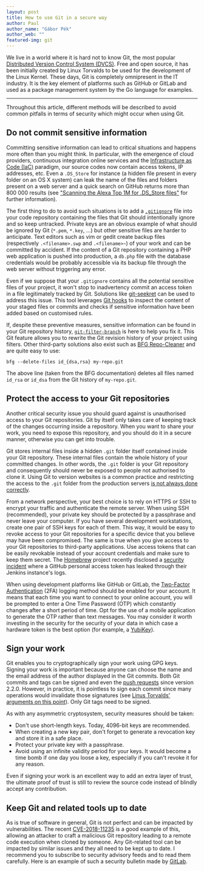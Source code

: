 ```yaml
---
layout: post
title: How to use Git in a secure way
author: Paul 
author_name: "Gábor Pék"
author_web: ""
featured-img: git
---
```

 
We live in a world where it is hard not to know Git, the most popular [Distributed Version Control System (DVCS)](https://en.wikipedia.org/wiki/Distributed_version_control). Free and open source, it has been initially created by Linux Torvalds to be used for the development of the Linux Kernel. These days, Git is completely omnipresent in the IT industry. It is the key element of platforms such as GitHub or GitLab and used as a package management system by the Go language for examples.

<!--excerpt-->

----

Throughout this article, different methods will be described to avoid common pitfalls in terms of security which might occur when using Git.

## Do not commit sensitive information

Committing sensitive information can lead to critical situations and happens more often than you might think. In particular, with the emergence of cloud providers, continuous integration online services and the [Infrastructure as Code (IaC)](https://en.wikipedia.org/wiki/Infrastructure_as_Code) paradigm, our source codes now contain access tokens, IP addresses, etc. Even a `.DS_Store` for instance (a hidden file present in every folder on an OS X system) can leak the name of the files and folders present on a web server and a quick search on GitHub returns more than 800 000 results (see ["Scanning the Alexa Top 1M for .DS_Store files"](https://en.internetwache.org/scanning-the-alexa-top-1m-for-ds-store-files-12-03-2018/) for further information).

The first thing to do to avoid such situations is to add a [`.gitignore`](https://git-scm.com/docs/gitignore) file into your code repository containing the files that Git should intentionally ignore and so keep untracked. Private keys are an obvious example of what should be ignored by Git (`*.pem`, `*.key`, ...) but other sensitive files are harder to anticipate. Text editors such as vim or gedit create backup files (respectively `.<filename>.swp` and `.<filename>~`) of your work and can be committed by accident. If the content of a Git repository containing a PHP web application is pushed into production, a `db.php` file with the database credentials would be probably accessible via its backup file through the web server without triggering any error.

Even if we suppose that your `.gitignore` contains all the potential sensitive files of your project, it won't stop to inadvertency commit an access token in a file legitimately tracked by Git. Solutions like [git-seekret](https://github.com/apuigsech/git-seekret) can be used to address this issue. This tool leverages [Git hooks](https://git-scm.com/docs/githooks) to inspect the content of your staged files or commits and checks if sensitive information have been added based on customised rules.

If, despite these preventive measures, sensitive information can be found in your Git repository history, [`git-filter-branch`](https://git-scm.com/docs/git-filter-branch) is here to help you fix it. This Git feature allows you to rewrite the Git revision history of your project using filters. Other third-party solutions also exist such as [BFG Repo-Cleaner](https://rtyley.github.io/bfg-repo-cleaner/) and are quite easy to use:

    bfg --delete-files id_{dsa,rsa} my-repo.git

The above line (taken from the BFG documentation) deletes all files named `id_rsa` or `id_dsa` from the Git history of `my-repo.git`.

## Protect the access to your Git repositories

Another critical security issue you should guard against is unauthorised access to your Git repositories. Git by itself only takes care of keeping track of the changes occurring inside a repository. When you want to share your work, you need to expose this repository, and you should do it in a secure manner, otherwise you can get into trouble.

Git stores internal files inside a hidden `.git` folder itself contained inside your Git repository. These internal files contain the whole history of your committed changes. In other words, the `.git` folder is your Git repository and consequently should never be exposed to people not authorised to clone it. Using Git to version websites is a common practice and restricting the access to the `.git` folder from the production servers [is not always done correctly](https://en.internetwache.org/dont-publicly-expose-git-or-how-we-downloaded-your-websites-sourcecode-an-analysis-of-alexas-1m-28-07-2015/).

From a network perspective, your best choice is to rely on HTTPS or SSH to encrypt your traffic and authenticate the remote server. When using SSH (recommended), your private key should be protected by a passphrase and never leave your computer. If you have several development workstations, create one pair of SSH keys for each of them. This way, it would be easy to revoke access to your Git repositories for a specific device that you believe may have been compromised. The same is true when you give access to your Git repositories to third-party applications. Use access tokens that can be easily revokable instead of your account credentials and make sure to keep them secret. The [Homebrew](https://brew.sh/) project recently disclosed a [security incident](https://brew.sh/2018/08/05/security-incident-disclosure/) where a GitHub personal access token has leaked through their Jenkins instance's logs.

When using development platforms like GitHub or GitLab, the [Two-Factor Authentication](https://en.wikipedia.org/wiki/Multi-factor_authentication) (2FA) logging method should be enabled for your account. It means that each time you want to connect to your online account, you will be prompted to enter a One Time Password (OTP) which constantly changes after a short period of time. Opt for the use of a mobile application to generate the OTP rather than text messages. You may consider it worth investing in the security for the security of your data in which case a hardware token is the best option (for example, a [YubiKey](https://www.yubico.com/)).

## Sign your work

Git enables you to cryptographically sign your work using GPG keys. Signing your work is important because anyone can choose the name and the email address of the author displayed in the Git commits. Both Git commits and tags can be signed and even the [push requests](https://git-scm.com/docs/git-push#git-push---signedtruefalseif-asked) since version 2.2.0. However, in practice, it is pointless to sign each commit since many operations would invalidate those signatures (see [Linus Torvalds' arguments on this point](http://git.661346.n2.nabble.com/GPG-signing-for-git-commit-td2582986.html)). Only Git tags need to be signed.

As with any asymmetric cryptosystem, security measures should be taken:

* Don't use short-length keys. Today, 4096-bit keys are recommended.
* When creating a new key pair, don't forget to generate a revocation key and store it in a safe place.
* Protect your private key with a passphrase.
* Avoid using an infinite validity period for your keys. It would become a time bomb if one day you loose a key, especially if you can't revoke it for any reason.

Even if signing your work is an excellent way to add an extra layer of trust, the ultimate proof of trust is still to review the source code instead of blindly accept any contribution.

## Keep Git and related tools up to date

As is true of software in general, Git is not perfect and can be impacted by vulnerabilities. The recent [CVE-2018-11235](https://nvd.nist.gov/vuln/detail/CVE-2018-11235) is a good example of this, allowing an attacker to craft a malicious Git repository leading to a remote code execution when cloned by someone. Any Git-related tool can be impacted by similar issues and they all need to be kept up to date. I recommend you to subscribe to security advisory feeds and to read them carefully. Here is an example of such a security bulletin made by [GitLab](https://about.gitlab.com/2018/08/28/security-release-gitlab-11-dot-2-dot-2-released/).

